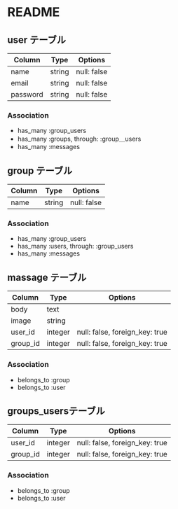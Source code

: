 # README
## user テーブル
|Column|Type|Options|
|------|----|-------|
|name|string|null: false|
|email|string|null: false|
|password|string|null: false|
### Association
- has_many :group_users
- has_many :groups, through:  :group＿users
- has_many :messages

## group テーブル
|Column|Type|Options|
|------|----|-------|
|name|string|null: false|
### Association
- has_many :group_users
- has_many :users, through:  :group_users
- has_many :messages

## massage テーブル
|Column|Type|Options|
|------|----|-------|
|body|text||
|image|string||
|user_id|integer|null: false, foreign_key: true|
|group_id|integer|null: false, foreign_key: true|
### Association
- belongs_to :group
- belongs_to :user

## groups_usersテーブル
|Column|Type|Options|
|------|----|-------|
|user_id|integer|null: false, foreign_key: true|
|group_id|integer|null: false, foreign_key: true|
### Association
- belongs_to :group
- belongs_to :user



